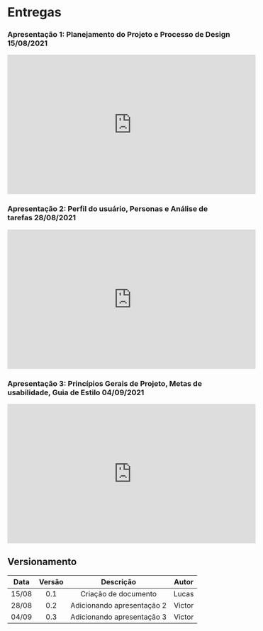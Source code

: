 # Entregas

### Apresentação 1: Planejamento do Projeto e Processo de Design 15/08/2021

<iframe width="560" height="315" src="https://www.youtube.com/embed/Hv3-gOVLUC4" frameborder="0" allow="accelerometer; autoplay; clipboard-write; encrypted-media; gyroscope; picture-in-picture" allowfullscreen></iframe>

### Apresentação 2: Perfil do usuário, Personas e Análise de tarefas 28/08/2021

<iframe width="560" height="315" src="https://youtube.com/embed/7CGoaZEX9kA" frameborder="0" allow="accelerometer; autoplay; clipboard-write; encrypted-media; gyroscope; picture-in-picture" allowfullscreen></iframe>

### Apresentação 3: Princípios Gerais de Projeto, Metas de usabilidade, Guia de Estilo 04/09/2021

<iframe width="560" height="315" src="https://youtube.com/embed/O5u3Sh1vWnU" frameborder="0" allow="accelerometer; autoplay; clipboard-write; encrypted-media; gyroscope; picture-in-picture" allowfullscreen></iframe>


## Versionamento

| Data |Versão| Descrição | Autor |
|:----:|:----:|:---------:|:-----:|
|15/08 | 0.1  | Criação de documento| Lucas|
|28/08 | 0.2 | Adicionando apresentação 2 | Victor |
|04/09 | 0.3 | Adicionando apresentação 3 | Victor |




